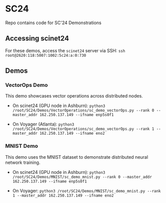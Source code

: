 # SC24
Repo contains code for SC'24 Demonstrations


## Accessing scinet24
For these demos, access the `scinet24` server via SSH:
``` ssh root@2620:118:5007:1002:5c24:a:0:730 ```

## Demos

### VectorOps Demo
This demo showcases vector operations across distributed nodes.

- On scinet24 (GPU node in Ashburn):
``` python3 /root/SC24/Demos/VectorOperations/sc_demo_vectorOps.py --rank 0 --master_addr 162.250.137.149 --ifname enp5s0f1 ```

- On Voyager (Atlanta):
``` python3 /root/SC24/Demos/VectorOperations/sc_demo_vectorOps.py --rank 1 --master_addr 162.250.137.149 --ifname eno2 ```

### MNIST Demo
This demo uses the MNIST dataset to demonstrate distributed neural network training.

- On scinet24 (GPU node in Ashburn):
``` python3 /root/SC24/Demos/MNIST/sc_demo_mnist.py --rank 0 --master_addr 162.250.137.149 --ifname enp5s0f1 ```

- On Voyager:
``` python3 /root/SC24/Demos/MNIST/sc_demo_mnist.py --rank 1 --master_addr 162.250.137.149 --ifname eno2 ```
